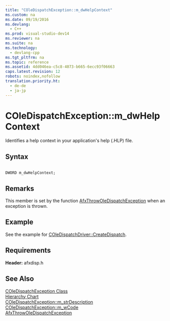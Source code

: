 ```yaml
---
title: "COleDispatchException::m_dwHelpContext"
ms.custom: na
ms.date: 09/19/2016
ms.devlang: 
  - C++
ms.prod: visual-studio-dev14
ms.reviewer: na
ms.suite: na
ms.technology: 
  - devlang-cpp
ms.tgt_pltfrm: na
ms.topic: reference
ms.assetid: 4dd046ea-c5c8-4073-b665-6ecc93f06663
caps.latest.revision: 12
robots: noindex,nofollow
translation.priority.ht: 
  - de-de
  - ja-jp
---
```

# COleDispatchException::m_dwHelpContext
Identifies a help context in your application's help (.HLP) file.  
  
## Syntax  
  
```  
  
DWORD m_dwHelpContext;  
```  
  
## Remarks  
 This member is set by the function [AfxThrowOleDispatchException](../vs140/AfxThrowOleDispatchException.md) when an exception is thrown.  
  
## Example  
 See the example for [COleDispatchDriver::CreateDispatch](../vs140/COleDispatchDriver--CreateDispatch.md).  
  
## Requirements  
 **Header:** afxdisp.h  
  
## See Also  
 [COleDispatchException Class](../vs140/COleDispatchException-Class.md)   
 [Hierarchy Chart](../vs140/Hierarchy-Chart.md)   
 [COleDispatchException::m_strDescription](../vs140/COleDispatchException--m_strDescription.md)   
 [COleDispatchException::m_wCode](../vs140/COleDispatchException--m_wCode.md)   
 [AfxThrowOleDispatchException](../vs140/AfxThrowOleDispatchException.md)